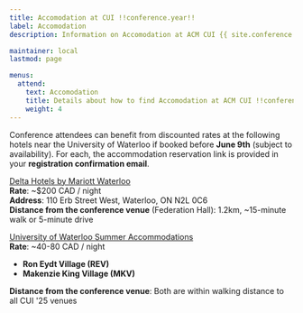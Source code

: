 ```yaml
---
title: Accomodation at CUI !!conference.year!!
label: Accomodation
description: Information on Accomodation at ACM CUI {{ site.conference.year }} in-person.

maintainer: local
lastmod: page

menus:
  attend:
    text: Accomodation
    title: Details about how to find Accomodation at ACM CUI !!conference.year!!.
    weight: 4
---
```


Conference attendees can benefit from discounted rates at the following hotels near the University of Waterloo if booked before **June 9th** (subject to availability). For each, the accommodation reservation link is provided in your **registration confirmation email**.


[Delta Hotels by Mariott Waterloo](https://www.marriott.com/event-reservations/reservation-link.mi?id=1721238500892&key=GRP&app=resvlink)  
**Rate**: ~$200 CAD / night     
**Address**: 110 Erb Street West, Waterloo, ON N2L 0C6   
**Distance from the conference venue** (Federation Hall): 1.2km, ~15-minute walk or 5-minute drive  

[University of Waterloo Summer Accommodations](https://eventworx.uwaterloo.ca/onlinereg/Register/default.aspx?code=C001177)  
**Rate**: ~40-80 CAD / night  
<ul>
  <li><b>Ron Eydt Village (REV)</b></li>
  <li><b>Makenzie King Village (MKV)</b></li>
</ul> 

**Distance from the conference venue**: Both are within walking distance to all CUI '25 venues

